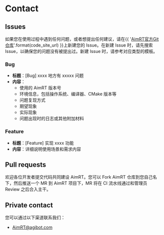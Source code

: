 # Contact


## Issues

如果您在使用过程中遇到任何问题，或者想提出任何建议，请在{{ '[AimRT官方Git仓库]({})'.format(code_site_url) }}上新建您的 Issue。在新建 Issue 时，请先搜索 Issue，以确保您的问题没有被提出过。新建 Issue 时，请参考对应类型的模板。

### Bug
- **标题**：[Bug] xxxx 地方有 xxxxx 问题
- **内容**：
  - 使用的 AimRT 版本号
  - 环境信息，包括操作系统、编译器、CMake 版本等
  - 问题复现方式
  - 期望现象
  - 实际现象
  - 问题出现时的日志或其他附加材料


### Feature
- **标题**：[Feature] 实现 xxxx 功能
- **内容**：详细说明使用场景和需求内容


## Pull requests

欢迎各位开发者提交代码共同建设 AimRT。您可以 Fork AimRT 仓库到您自己名下，然后推送一个 MR 到 AimRT 项目下，MR 将在 CI 流水线通过和管理员 Review 之后合入主干。


## Private contact

您可以通过以下渠道联系我们：

- AimRT@agibot.com
